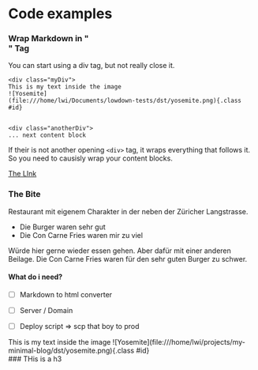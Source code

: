 
# Code examples

### Wrap Markdown in "<div>" Tag
You can start using a div tag, but not really close it.

```
<div class="myDiv">
This is my text inside the image
![Yosemite]
(file:///home/lwi/Documents/lowdown-tests/dst/yosemite.png){.class #id}


<div class="anotherDiv">
... next content block
```

If their is not another opening `<div>` tag, it wraps everything that follows it. So you need to causisly wrap your content blocks.

[The LInk](https://www.gaultmillau.ch/life-style/die-besten-burger-der-schweiz)

### The Bite
Restaurant mit eigenem Charakter in der neben der Züricher Langstrasse.
- Die Burger waren sehr gut
- Die Con Carne Fries waren mir zu viel

Würde hier gerne wieder essen gehen. Aber dafür mit einer anderen Beilage. Die Con Carne Fries waren für den sehr guten Burger zu schwer.


#### What do i need?
- [ ] Markdown to html converter
- [ ] Server / Domain
- [ ] Deploy script => scp that boy to prod


<div class="myDiv">
This is my text inside the image
![Yosemite](file:///home/lwi/projects/my-minimal-blog/dst/yosemite.png){.class #id}


<div class="anotherDiv">
### THis is a h3
